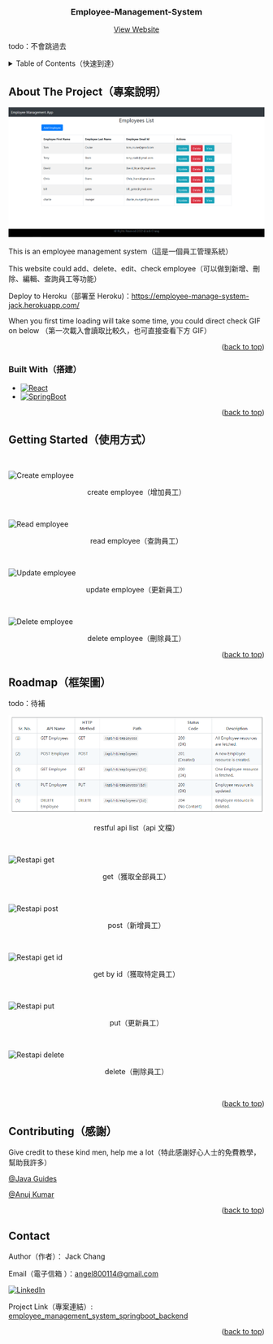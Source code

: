 <!-- PROJECT START -->
<div id="top"></div>
<br />
<div align="center">

<h3 align="center">Employee-Management-System</h3>

  <p align="center">
    <a href="https://employee-manage-system-jack.herokuapp.com/">View Website</a>
  </p>
</div>



<!-- TABLE OF CONTENTS --> 
todo：不會跳過去
<details>
  <summary>Table of Contents（快速到達）</summary>
  <ol>
    <li>
      <a href="#About The Project（專案說明）">About The Project</a>
      <ul>
        <li><a href="#built-with">Built With</a></li>
      </ul>
    </li>
    <li>
      <a href="#getting-started">Getting Started</a>
    </li>
    <li><a href="#roadmap">Roadmap</a></li>
    <li><a href="#contributing">Contributing</a></li>
    <li><a href="#Contact">Contact</a></li>

  </ol>
</details>



<!-- ABOUT THE PROJECT -->
## About The Project（專案說明）

[![Product Name Screen Shot][product-screenshot]](https://employee-manage-system-jack.herokuapp.com/)

This is an employee management system（這是一個員工管理系統）

This website could add、delete、edit、check employee（可以做到新增、刪除、編輯、查詢員工等功能）

Deploy to Heroku（部署至 Heroku)：https://employee-manage-system-jack.herokuapp.com/

When you first time loading will take some time, you could direct check GIF on below
（第一次載入會讀取比較久，也可直接查看下方 GIF）

<p align="right">(<a href="#top">back to top</a>)</p>



### Built With（搭建）

* [![React][React.js]][React-url]
* [![SpringBoot][SpringBoot]][SpringBoot-url]

<p align="right">(<a href="#top">back to top</a>)</p>



<!-- GETTING STARTED -->
## Getting Started（使用方式） 
<br>

![Create employee][create-employee-screenshot]
<p align="middle">create employee（增加員工）</p><br>

![Read employee][read-employee-screenshot]
<p align="middle">read employee（查詢員工）</p><br>

![Update employee][update-employee-screenshot]
<p align="middle">update employee（更新員工）</p><br>

![Delete employee][delete-employee-screenshot]
<p align="middle">delete employee（刪除員工）</p> 

<p align="right">(<a href="#top">back to top</a>)</p>



<!-- ROADMAP -->
## Roadmap（框架圖）

todo：待補

![Restapi list][restapi-list-url]
<p align="middle">restful api list（api 文檔）</p><br>

![Restapi get][restapi-get-url]
<p align="middle">get（獲取全部員工）</p><br>

![Restapi post][restapi-post-url]
<p align="middle">post（新增員工）</p><br>

![Restapi get id][restapi-getId-url]
<p align="middle">get by id（獲取特定員工）</p><br>

![Restapi put][restapi-put-url]
<p align="middle">put（更新員工）</p><br>

![Restapi delete][restapi-delete-url]
<p align="middle">delete（刪除員工）</p><br>

<p align="right">(<a href="#top">back to top</a>)</p>



<!-- CONTRIBUTING -->
## Contributing（感謝）

Give credit to these kind men, help me a lot（特此感謝好心人士的免費教學，幫助我許多）

[@Java Guides](https://www.youtube.com/watch?v=n43h1eJ2EUE&list=PLGRDMO4rOGcNLnW1L2vgsExTBg-VPoZHr)

[@Anuj Kumar](https://www.youtube.com/watch?v=ZZ1hrSSbKZw)



<p align="right">(<a href="#top">back to top</a>)</p>



<!-- CONTACT -->
## Contact

Author（作者）： Jack Chang

Email（電子信箱 ）：angel800114@gmail.com

[![LinkedIn][linkedin-shield]][linkedin-url]

Project Link（專案連結）: [employee_management_system_springboot_backend](https://github.com/richjack888/employee_management_system_springboot_backend)



<p align="right">(<a href="#top">back to top</a>)</p>



<!-- MARKDOWN LINKS & IMAGES -->
<!-- https://www.markdownguide.org/basic-syntax/#reference-style-links -->
[linkedin-shield]: https://img.shields.io/badge/-LinkedIn-black.svg?style=for-the-badge&logo=linkedin&colorB=555
[linkedin-url]: https://linkedin.com/in/linkedin_username
[product-screenshot]: images/screenshot.png
[React.js]: https://img.shields.io/badge/React-20232A?style=for-the-badge&logo=react&logoColor=61DAFB
[React-url]: https://reactjs.org/
[SpringBoot]: https://img.shields.io/badge/SpringBoot-0769AD?style=for-the-badge&logo=SpringBoot&logoColor=white
[SpringBoot-url]: https://spring.io
[create-employee-screenshot]: https://imgur.com/ZUVGrdr.gif
[read-employee-screenshot]: https://imgur.com/dvuPyC2.gif
[update-employee-screenshot]: https://imgur.com/elER91o.gif
[delete-employee-screenshot]: https://imgur.com/qn5EylF.gif
[restapi-list-url]: images/restapi_list.PNG
[restapi-get-url]: https://imgur.com/4m1JeBs.gif
[restapi-post-url]: https://imgur.com/r9ff0AM.gif
[restapi-getId-url]: https://imgur.com/bp1VxNd.gif
[restapi-put-url]: https://imgur.com/fI1mThw.gif
[restapi-delete-url]: https://imgur.com/4qtiBEW.gif